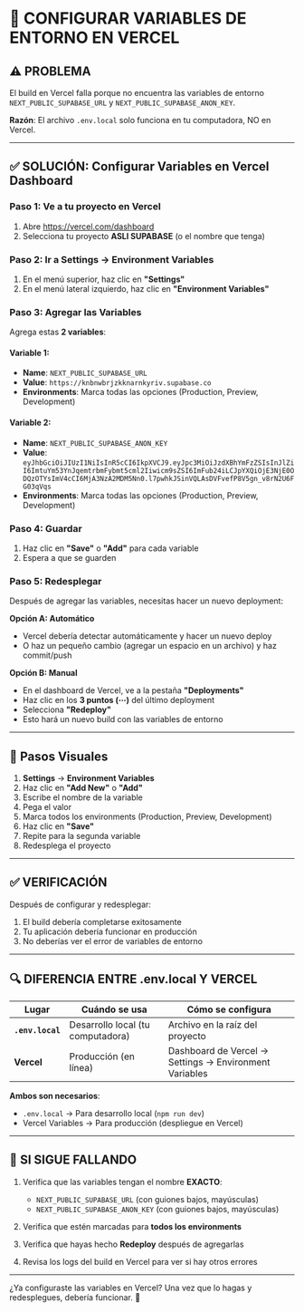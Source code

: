 # 🔧 CONFIGURAR VARIABLES DE ENTORNO EN VERCEL

## ⚠️ PROBLEMA

El build en Vercel falla porque no encuentra las variables de entorno `NEXT_PUBLIC_SUPABASE_URL` y `NEXT_PUBLIC_SUPABASE_ANON_KEY`.

**Razón**: El archivo `.env.local` solo funciona en tu computadora, NO en Vercel.

---

## ✅ SOLUCIÓN: Configurar Variables en Vercel Dashboard

### Paso 1: Ve a tu proyecto en Vercel

1. Abre https://vercel.com/dashboard
2. Selecciona tu proyecto **ASLI SUPABASE** (o el nombre que tenga)

### Paso 2: Ir a Settings → Environment Variables

1. En el menú superior, haz clic en **"Settings"**
2. En el menú lateral izquierdo, haz clic en **"Environment Variables"**

### Paso 3: Agregar las Variables

Agrega estas **2 variables**:

#### Variable 1:
- **Name**: `NEXT_PUBLIC_SUPABASE_URL`
- **Value**: `https://knbnwbrjzkknarnkyriv.supabase.co`
- **Environments**: Marca todas las opciones (Production, Preview, Development)

#### Variable 2:
- **Name**: `NEXT_PUBLIC_SUPABASE_ANON_KEY`
- **Value**: `eyJhbGciOiJIUzI1NiIsInR5cCI6IkpXVCJ9.eyJpc3MiOiJzdXBhYmFzZSIsInJlZiI6ImtuYm53YnJqemtrbmFybmt5cml2Iiwicm9sZSI6ImFub24iLCJpYXQiOjE3NjE0ODQzOTYsImV4cCI6MjA3NzA2MDM5Nn0.l7pwhkJSinVQLAsDVFvefP8V5gn_v8rN2U6FG03qVqs`
- **Environments**: Marca todas las opciones (Production, Preview, Development)

### Paso 4: Guardar

1. Haz clic en **"Save"** o **"Add"** para cada variable
2. Espera a que se guarden

### Paso 5: Redesplegar

Después de agregar las variables, necesitas hacer un nuevo deployment:

**Opción A: Automático**
- Vercel debería detectar automáticamente y hacer un nuevo deploy
- O haz un pequeño cambio (agregar un espacio en un archivo) y haz commit/push

**Opción B: Manual**
- En el dashboard de Vercel, ve a la pestaña **"Deployments"**
- Haz clic en los **3 puntos (⋯)** del último deployment
- Selecciona **"Redeploy"**
- Esto hará un nuevo build con las variables de entorno

---

## 📸 Pasos Visuales

1. **Settings** → **Environment Variables**
2. Haz clic en **"Add New"** o **"Add"**
3. Escribe el nombre de la variable
4. Pega el valor
5. Marca todos los environments (Production, Preview, Development)
6. Haz clic en **"Save"**
7. Repite para la segunda variable
8. Redesplega el proyecto

---

## ✅ VERIFICACIÓN

Después de configurar y redesplegar:

1. El build debería completarse exitosamente
2. Tu aplicación debería funcionar en producción
3. No deberías ver el error de variables de entorno

---

## 🔍 DIFERENCIA ENTRE .env.local Y VERCEL

| Lugar | Cuándo se usa | Cómo se configura |
|-------|---------------|-------------------|
| **`.env.local`** | Desarrollo local (tu computadora) | Archivo en la raíz del proyecto |
| **Vercel** | Producción (en línea) | Dashboard de Vercel → Settings → Environment Variables |

**Ambos son necesarios**:
- `.env.local` → Para desarrollo local (`npm run dev`)
- Vercel Variables → Para producción (despliegue en Vercel)

---

## 🚨 SI SIGUE FALLANDO

1. Verifica que las variables tengan el nombre **EXACTO**:
   - `NEXT_PUBLIC_SUPABASE_URL` (con guiones bajos, mayúsculas)
   - `NEXT_PUBLIC_SUPABASE_ANON_KEY` (con guiones bajos, mayúsculas)

2. Verifica que estén marcadas para **todos los environments**

3. Verifica que hayas hecho **Redeploy** después de agregarlas

4. Revisa los logs del build en Vercel para ver si hay otros errores

---

¿Ya configuraste las variables en Vercel? Una vez que lo hagas y redesplegues, debería funcionar. 🚀

